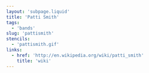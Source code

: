 ```yaml
---
layout: 'subpage.liquid'
title: 'Patti Smith'
tags:
  - 'bands'
slug: 'pattismith'
stencils:
  - 'pattismith.gif'
links:
  - href: 'http://en.wikipedia.org/wiki/patti_smith'
    title: 'wiki'
---
```

